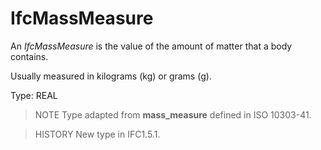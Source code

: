 # IfcMassMeasure

An _IfcMassMeasure_ is the value of the amount of matter that a body contains.
<!-- end of short definition -->

Usually measured in kilograms (kg) or grams (g).

Type: REAL

> NOTE Type adapted from **mass_measure** defined in ISO 10303-41.

> HISTORY New type in IFC1.5.1.
